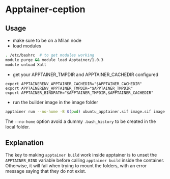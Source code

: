 # Apptainer-ception


## Usage

- make sure to be on a Milan node
- load modules

```bash
. /etc/bashrc  # to get modules working
module purge && module load Apptainer/1.0.3
module unload Xalt
```

- get your APPTAINER_TMPDIR and APPTAINER_CACHEDIR configured

```
export APPTAINERENV_APPTAINER_CACHEDIR="$APPTAINER_CACHEDIR"
export APPTAINERENV_APPTAINER_TMPDIR="$APPTAINER_TMPDIR"
export APPTAINER_BINDPATH="$APPTAINER_TMPDIR,$APPTAINER_CACHEDIR"
```

- run the builder image in the image folder

```bash
apptainer run --no-home -B $(pwd) ubuntu_apptainer.sif image.sif image.def
```

The `--no-home` option avoid a dummy `.bash_history` to be created in the local folder.


## Explanation

The key to making `apptainer build` work inside apptainer is to unset the `APPTAINER_BIND` variable before calling `apptainer build` inside the container.
Otherwise, it will fail when trying to mount the folders, with an error message saying that they do not exist.
